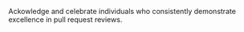 Ackowledge and celebrate individuals who consistently demonstrate excellence in pull request reviews. 
